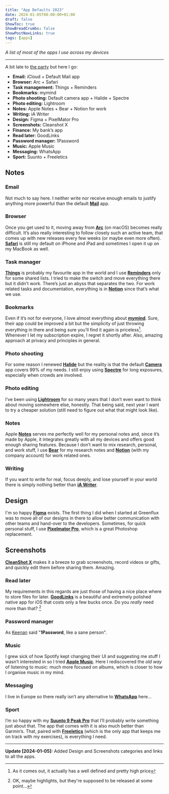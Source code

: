 ```yaml
---
title: "App Defaults 2023"
date: 2024-01-05T08:00:00+01:00
draft: false
ShowToc: true
ShowBreadCrumbs: false
ShowPostNavLinks: true
tags: [apps]
---
```


*A list of most of the apps I use across my devices*

---

A bit late to [the party](https://defaults.rknight.me/) but here I go:

- **Email:** iCloud + Default Mail app
- **Browser:** Arc + Safari
- **Task management:** Things + Reminders
- **Bookmarks:** mymind
- **Photo shooting:** Default camera app + Halide + Spectre
- **Photo editing:** Lightroom
- **Notes:** Apple Notes + Bear + Notion for work
- **Writing:** iA Writer
- **Design:** Figma + PixelMator Pro
- **Screenshots:** Cleanshot X
- **Finance:** My bank’s app
- **Read later:** GoodLinks
- **Password manager:** 1Password
- **Music:** Apple Music
- **Messaging:** WhatsApp
- **Sport:** Suunto + Freeletics

## Notes

### Email
Not much to say here. I neither write nor receive enough emails to justify anything more powerful than the default **[Mail](https://support.apple.com/mail)** app.

### Browser
Once you get used to it, moving away from **[Arc](https://arc.net/)** (on macOS) becomes really difficult. It’s also really interesting to follow closely such an active team, that comes up with new releases every few weeks (or maybe even more often). **[Safari](https://www.apple.com/safari/)** is still my default on iPhone and iPad and sometimes I open it up on my MacBook as well. 

### Task manager
**[Things](https://culturedcode.com/things/)** is probably my favourite app in the world and I use **[Reminders](https://apps.apple.com/us/app/reminders/id1108187841)** only for some shared lists.  I tried to make the switch and move everything there but it didn’t work. There’s just an abyss that separates the two. For work related tasks and documentation, everything is in **[Notion](https://www.notion.so/)** since that’s what we use. 

### Bookmarks
Even if it’s not for everyone, I love almost everything about **[mymind](https://mymind.com/)**. Sure, their app could be improved a bit but the simplicity of just throwing everything in there and being sure you’ll find it again is priceless[^1]. Whenever I let my subscription expire, I regret it shortly after. Also, amazing approach at privacy and principles in general. 

### Photo shooting
For some reason I renewed **[Halide](https://halide.cam/)** but the reality is that the default **[Camera](https://support.apple.com/guide/iphone/camera-basics-iph263472f78/ios)** app covers 99% of my needs. I still enjoy using **[Spectre](https://spectre.cam/)** for long exposures, especially when crowds are involved.  

### Photo editing
I’ve been using **[Lightroom](https://lightroom.adobe.com/)** for so many years that I don’t even want to think about moving somewhere else, honestly. That being said, next year I want to try a cheaper solution (still need to figure out what that might look like).

### Notes
Apple **[Notes](https://apps.apple.com/us/app/notes/id1110145109)** serves me perfectly well for my personal notes and, since it’s made by Apple, it integrates greatly with all my devices and offers good enough sharing features. Because I don’t want to mix research, personal, and work stuff, I use **[Bear](https://bear.app/)** for my research notes and **[Notion](https://www.notion.so/)** (with my company account) for work related ones. 

### Writing
If you want to write for real, focus deeply, and lose yourself in your world there is simply nothing better than **[iA Writer](https://ia.net/writer)**.

## Design
I'm so happy **[Figma](https://figma.com/)** exists. The first thing I did when I started at Greenflux was to move all of our designs in there to allow better communication with other teams and hand-over to the developers. Sometimes, for quick personal stuff, I use **[Pixelmator Pro](https://www.pixelmator.com/pro/)**, which is a great Photoshop replacement.

## Screenshots
**[CleanShot X](https://cleanshot.com/)** makes it a breeze to grab screenshots, record videos or gifts, and quickly edit them before sharing them. Amazing.

### Read later
My requirements in this regards are just those of having a nice place where to store files for later. **[GoodLinks](https://goodlinks.app/)** is a beautiful and extremely polished native app for iOS that costs only a few bucks once. Do you *really* need more than that? [^2]

### Password manager
As [Keenan](https://gkeenan.co/avgb/app-defaults) said "**1Password**, like a sane person".

### Music
I grew sick of how Spotify kept changing their UI and suggesting me stuff I wasn’t interested in so I tried **[Apple Music](https://music.apple.com/us/browse)**. Here I rediscovered the *old way* of listening to music: much more focused on albums, which is closer to how I organise music in my mind. 

### Messaging
I live in Europe so there really isn’t any alternative to **[WhatsApp](https://www.whatsapp.com/)** here...

### Sport
I’m so happy with my **[Suunto 9 Peak Pro](https://www.suunto.com/en-nl/Products/sports-watches/suunto-9-peak-pro/suunto-9-peak-pro-titanium-slate/)** that I’ll probably write something just about that. The app that comes with it is also much better than Garmin’s. That, paired with **[Freeletics](https://www.freeletics.com/en/)** (which is the only app that keeps me on track with my exercises), is everything I need. 

[^1]: As it comes out, it actually has a well defined and pretty high price
[^2]: OK, maybe highlights, but they're supposed to be released at some point...

---

**Update [2024-01-05]:** Added Design and Screenshots categories and links to all the apps.